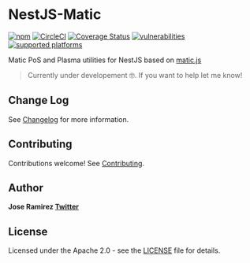 NestJS-Matic
=============

[![npm](https://img.shields.io/npm/v/nestjs-matic)](https://www.npmjs.com/package/nestjs-matic)
[![CircleCI](https://circleci.com/gh/blockcoders/nestjs-matic/tree/main.svg?style=svg)](https://circleci.com/gh/blockcoders/nestjs-matic/tree/main)
[![Coverage Status](https://coveralls.io/repos/github/blockcoders/nestjs-matic/badge.svg?branch=main)](https://coveralls.io/github/blockcoders/nestjs-matic?branch=main)
[![vulnerabilities](https://img.shields.io/snyk/vulnerabilities/npm/nestjs-matic)](https://snyk.io/test/github/blockcoders/nestjs-matic)
[![supported platforms](https://img.shields.io/badge/platforms-Express%20%26%20Fastify-green)](https://img.shields.io/badge/platforms-Express%20%26%20Fastify-green)

Matic PoS and Plasma utilities for NestJS based on [matic.js](https://github.com/maticnetwork/matic.js/)

> Currently under developement 🤓. If you want to help let me know!

## Change Log

See [Changelog](CHANGELOG.md) for more information.

## Contributing

Contributions welcome! See [Contributing](CONTRIBUTING.md).

## Author

**Jose Ramirez [Twitter](https://twitter.com/jarcodallo)**

## License

Licensed under the Apache 2.0 - see the [LICENSE](LICENSE) file for details.
